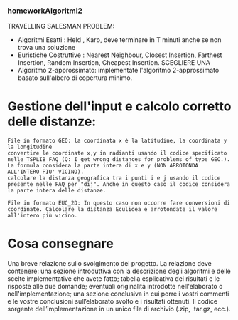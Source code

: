 ### homeworkAlgoritmi2

TRAVELLING SALESMAN PROBLEM:

- Algoritmi Esatti : Held , Karp,  deve terminare in T minuti anche se non trova una soluzione
- Euristiche Costruttive : Nearest Neighbour, Closest Insertion, Farthest Insertion, Random Insertion, Cheapest Insertion. SCEGLIERE UNA
- Algoritmo 2-approssimato: implementate l'algoritmo 2-approssimato basato sull'albero di copertura minimo.

# Gestione dell'input e calcolo corretto delle distanze:
    File in formato GEO: la coordinata x è la latitudine, la coordinata y la longitudine
    convertire le coordinate x,y in radianti usando il codice specificato nelle TSPLIB FAQ (Q: I get wrong distances for problems of type GEO.). La formula considera la parte intera di x e y (NON ARROTONDA ALL'INTERO PIU' VICINO).
    calcolare la distanza geografica tra i punti i e j usando il codice presente nelle FAQ per "dij". Anche in questo caso il codice considera la parte intera delle distanze.

    File in formato EUC_2D: In questo caso non occorre fare conversioni di coordinate. Calcolare la distanza Eculidea e arrotondate il valore all'intero più vicino.

# Cosa consegnare
Una breve relazione sullo svolgimento del progetto. La relazione deve contenere:
una sezione introduttiva con la descrizione degli algoritmi e delle scelte implementative che avete fatto;
tabella esplicativa dei risultati e le risposte alle due domande;
eventuali originalità introdotte nell'elaborato o nell'implementazione;
una sezione conclusiva in cui porre i vostri commenti e le vostre conclusioni sull’elaborato svolto e i risultati ottenuti.
Il codice sorgente dell’implementazione in un unico file di archivio (.zip, .tar.gz, ecc.).